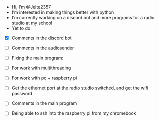 - Hi, I’m @Jelte2357
- I’m interested in making things better with python
- I’m currently working on a discord bot and more programs for a radio studio at my school
- Yet to do:
- [x] Comments in the discord bot
- [ ] Comments in the audiosender
      
- [ ] Fixing the main program:
- [ ] For work with multithreading
- [ ] For work with pc + raspberry pi

- [ ] Get the ethernet port at the radio studio switched, and get the wifi password
- [ ] Comments in the main program
- [ ] Being able to ssh into the raspberry pi from my chromebook

<!---
Jelte2357/Jelte2357 is a ✨ special ✨ repository because its `README.md` (this file) appears on your GitHub profile.
You can click the Preview link to take a look at your changes. k cool
--->
